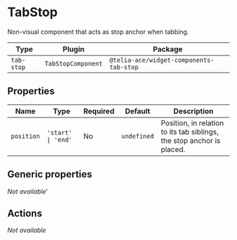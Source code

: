 # TabStop

Non-visual component that acts as stop anchor when tabbing.

| Type       | Plugin             | Package                                 |
| ---------- | ------------------ | --------------------------------------- |
| `tab-stop` | `TabStopComponent` | `@telia-ace/widget-components-tab-stop` |

## Properties

| Name       | Type               | Required | Default     | Description                                                           |
| ---------- | ------------------ | -------- | ----------- | --------------------------------------------------------------------- |
| `position` | `'start' \| 'end'` | No       | `undefined` | Position, in relation to its tab siblings, the stop anchor is placed. |

## Generic properties

_Not available_'

## Actions

_Not available_
